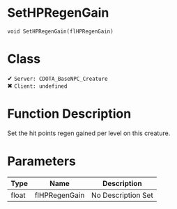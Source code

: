 # SetHPRegenGain
```
void SetHPRegenGain(flHPRegenGain)
```
# Class
✔ `Server: CDOTA_BaseNPC_Creature`  
✖ `Client: undefined`  

# Function Description
Set the hit points regen gained per level on this creature.
# Parameters
Type|Name|Description
--|--|--
float|flHPRegenGain|No Description Set
